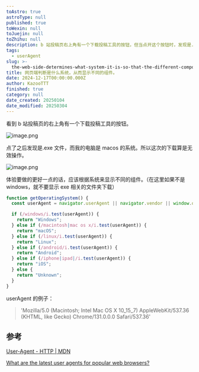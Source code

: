 ```yaml
---
toAstro: true
astroType: null
published: true
toWexin: null
toJuejin: null
toZhihu: null
description: b 站投稿页右上角有一个下载投稿工具的按钮，但当点开这个按钮时，发现是.exe文件，目前我的电脑使用的是macos系统。
tags:
  - userAgent
slug: >-
  the-web-side-determines-what-system-it-is-so-that-the-different-components-are-displayed
title: 网页端判断是什么系统，从而显示不同的组件。
date: 2024-12-17T00:00:00.000Z
author: KazooTTT
finished: true
category: null
date_created: 20250104
date_modified: 20250304
---
```


看到 b 站投稿页的右上角有一个下载投稿工具的按钮。

![image.png](<https://pictures.kazoottt.top/2024/12/20241211-20241211213004.png>)

点了之后发现是.exe 文件，而我的电脑是 macos 的系统。所以这次的下载算是无效操作。

![image.png](<https://pictures.kazoottt.top/2024/12/20241211-20241211211526.png>)

体验要做的更好一点的话，应该根据系统来显示不同的组件。（在这里如果不是 windows，就不要显示 exe 相关的文件夹下载）

``` js
function getOperatingSystem() {
  const userAgent = navigator.userAgent || navigator.vendor || window.opera;

  if (/windows/i.test(userAgent)) {
    return "Windows";
  } else if (/macintosh|mac os x/i.test(userAgent)) {
    return "macOS";
  } else if (/linux/i.test(userAgent)) {
    return "Linux";
  } else if (/android/i.test(userAgent)) {
    return "Android";
  } else if (/iphone|ipad|/i.test(userAgent)) {
    return "iOS";
  } else {
    return "Unknown";
  }
}
```

userAgent 的例子：

> 'Mozilla/5.0 (Macintosh; Intel Mac OS X 10_15_7) AppleWebKit/537.36 (KHTML, like Gecko) Chrome/131.0.0.0 Safari/537.36'

## 参考

[User-Agent - HTTP \| MDN](<https://developer.mozilla.org/en-US/docs/Web/HTTP/Headers/User-Agent>)

[What are the latest user agents for popular web browsers?](<https://www.whatismybrowser.com/guides/the-latest-user-agent/>)
